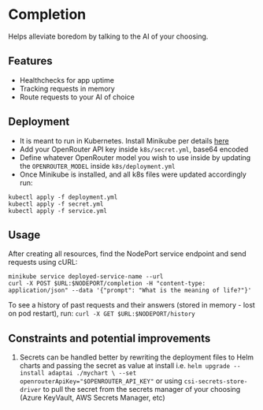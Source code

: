 
# Completion
Helps alleviate boredom by talking to the AI of your choosing.

## Features

- Healthchecks for app uptime
- Tracking requests in memory
- Route requests to your AI of choice
 
## Deployment

  - It is meant to run in Kubernetes. Install Minikube per details [here](https://minikube.sigs.k8s.io/docs/start/?arch=/macos/arm64/stable/binary%20download)
  - Add your OpenRouter API key inside `k8s/secret.yml`, base64 encoded
  - Define whatever OpenRouter model you wish to use inside by updating the  `OPENROUTER_MODEL` inside `k8s/deployment.yml`
  - Once Minikube is installed, and all k8s files were updated accordingly run:
```
kubectl apply -f deployment.yml
kubectl apply -f secret.yml
kubectl apply -f service.yml
```  

## Usage

After creating all resources, find the NodePort service endpoint and send requests using cURL:
```
minikube service deployed-service-name --url
curl -X POST $URL:$NODEPORT/completion -H "content-type: application/json" --data '{"prompt": "What is the meaning of life?"}' 
```
To see a history of past requests and their answers (stored in memory - lost on pod restart), run:
`curl -X GET $URL:$NODEPORT/history`

## Constraints and potential improvements
1. Secrets can be handled better by rewriting the deployment files to Helm charts and passing the secret as value at install i.e. `helm upgrade --install adaptai ./mychart \
  --set openrouterApiKey="$OPENROUTER_API_KEY"` or using `csi-secrets-store-driver` to pull the secret from the secrets manager of your choosing (Azure KeyVault, AWS Secrets Manager, etc)